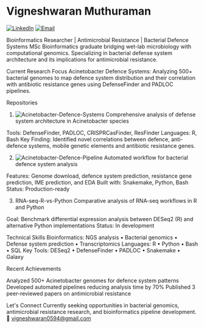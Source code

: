 # Vigneshwaran Muthuraman

[![LinkedIn](https://img.shields.io/badge/LinkedIn-0077B5?style=for-the-badge&logo=linkedin&logoColor=white)](https://www.linkedin.com/in/vigneshwaran-muthuraman/)
[![Email](https://img.shields.io/badge/Email-D14836?style=for-the-badge&logo=gmail&logoColor=white)](mailto:vigneshwaran0594@gmail.com)

Bioinformatics Researcher | Antimicrobial Resistance | Bacterial Defence Systems
MSc Bioinformatics graduate bridging wet-lab microbiology with computational genomics. Specializing in bacterial defense system architecture and its implications for antimicrobial resistance.

Current Research Focus
Acinetobacter Defence Systems: Analyzing 500+ bacterial genomes to map defence system distribution and their correlation with antibiotic resistance genes using DefenseFinder and PADLOC pipelines.

Repositories
1. ![Acinetobacter-Defence-Systems](https://github.com/vikos77/Acinetobacter-defence-systems)
Comprehensive analysis of defense system architecture in Acinetobacter species

Tools: DefenseFinder, PADLOC, CRISPRCasFinder, ResFinder
Languages: R, Bash
Key Finding: Identified novel correlations between defence, anti-defence systems, mobile genetic elements and antibiotic resistance genes.

2. ![Acinetobacter-Defence-Pipeline](https://github.com/vikos77/acinetobacter-defence-pipeline)
Automated workflow for bacterial defence system analysis

Features: Genome download, defence system prediction, resistance gene prediction, IME prediction, and EDA
Built with: Snakemake, Python, Bash
Status: Production-ready

3. RNA-seq-R-vs-Python
Comparative analysis of RNA-seq workflows in R and Python

Goal: Benchmark differential expression analysis between DESeq2 (R) and alternative Python implementations
Status: In development

Technical Skills
Bioinformatics: NGS analysis • Bacterial genomics • Defense system prediction • Transcriptomics
Languages: R • Python • Bash • SQL
Key Tools: DESeq2 • DefenseFinder • PADLOC • Snakemake • Galaxy

Recent Achievements

Analyzed 500+ Acinetobacter genomes for defence system patterns
Developed automated pipelines reducing analysis time by 70%
Published 3 peer-reviewed papers on antimicrobial resistance


Let's Connect
Currently seeking opportunities in bacterial genomics, antimicrobial resistance research, and bioinformatics pipeline development.
📧 vigneshwaran0594@gmail.com

